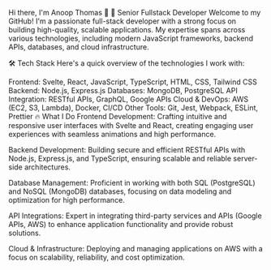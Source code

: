Hi there, I'm Anoop Thomas 👋
🚀 Senior Fullstack Developer
Welcome to my GitHub! I'm a passionate full-stack developer with a strong focus on building high-quality, scalable applications. My expertise spans across various technologies, including modern JavaScript frameworks, backend APIs, databases, and cloud infrastructure.

🛠 Tech Stack
Here's a quick overview of the technologies I work with:

Frontend: Svelte, React, JavaScript, TypeScript, HTML, CSS, Tailwind CSS
Backend: Node.js, Express.js
Databases: MongoDB, PostgreSQL
API Integration: RESTful APIs, GraphQL, Google APIs
Cloud & DevOps: AWS (EC2, S3, Lambda), Docker, CI/CD
Other Tools: Git, Jest, Webpack, ESLint, Prettier
🔥 What I Do
Frontend Development: Crafting intuitive and responsive user interfaces with Svelte and React, creating engaging user experiences with seamless animations and high performance.

Backend Development: Building secure and efficient RESTful APIs with Node.js, Express.js, and TypeScript, ensuring scalable and reliable server-side architectures.

Database Management: Proficient in working with both SQL (PostgreSQL) and NoSQL (MongoDB) databases, focusing on data modeling and optimization for high performance.

API Integrations: Expert in integrating third-party services and APIs (Google APIs, AWS) to enhance application functionality and provide robust solutions.

Cloud & Infrastructure: Deploying and managing applications on AWS with a focus on scalability, reliability, and cost optimization.
